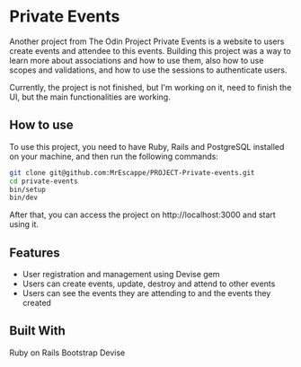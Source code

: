 # Private Events

Another project from The Odin Project
Private Events is a website to users create events and attendee to this events.
Building this project was a way to learn more about associations and how to use them, also how to use scopes and validations, and how to use the sessions to authenticate users.

Currently, the project is not finished, but I'm working on it, need to finish the UI, but the main functionalities are working.

## How to use

To use this project, you need to have Ruby, Rails and PostgreSQL installed on your machine, and then run the following commands:

```bash
git clone git@github.com:MrEscappe/PROJECT-Private-events.git
cd private-events
bin/setup
bin/dev
```

After that, you can access the project on http://localhost:3000 and start using it.

## Features

- User registration and management using Devise gem
- Users can create events, update, destroy and attend to other events
- Users can see the events they are attending to and the events they created

## Built With

Ruby on Rails
Bootstrap
Devise

